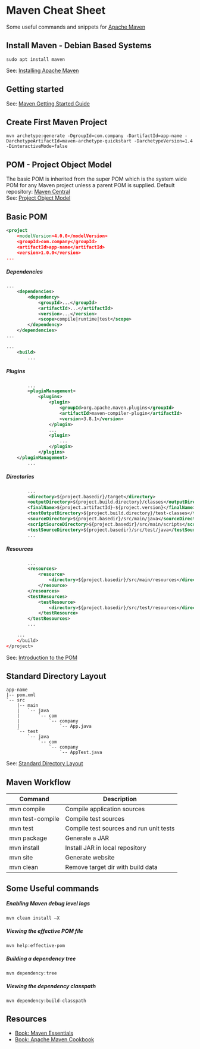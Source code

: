 Maven Cheat Sheet
=================
Some useful commands and snippets for [Apache Maven](https://maven.apache.org/)

Install Maven - Debian Based Systems
------------------------------------
    sudo apt install maven
See: [Installing Apache Maven](https://maven.apache.org/install.html)

Getting started
---------------
See: [Maven Getting Started Guide](https://maven.apache.org/guides/getting-started/index.html)

## Create First Maven Project
    mvn archetype:generate -DgroupId=com.company -DartifactId=app-name -DarchetypeArtifactId=maven-archetype-quickstart -DarchetypeVersion=1.4 -DinteractiveMode=false
    
POM - Project Object Model
--------------------------
The basic POM is inherited from the super POM which is the system wide POM for any Maven project unless a parent POM is supplied. Default repository: [Maven Central](http://repo.maven.apache.org/maven2)  
See: [Project Object Model](http://maven.apache.org/pom.html)

## Basic POM
```xml
<project 
    <modelVersion>4.0.0</modelVersion>
    <groupId>com.company</groupId>
    <artifactId>app-name</artifactId>
    <version>1.0.0</version>
...
```
##### Dependencies
```xml
...
    <dependencies>
        <dependency>
            <groupId>...</groupId>
            <artifactId>...</artifactId>
            <version>...</version>
            <scope>compile|runtime|test</scope>
        </dependency>
    </dependencies>
...
```
```xml
...
    <build>
        ...
```
##### Plugins
```xml
        ...
        <pluginManagement>
            <plugins>
                <plugin>
                    <groupId>org.apache.maven.plugins</groupId>
                    <artifactId>maven-compiler-plugin</artifactId>
                    <version>3.8.1</version>
                </plugin>
                ...
                <plugin>
                    ...
                </plugin> 
            </plugins>
    </pluginManagement>
        ...
```
##### Directories
```xml
        ...
        <directory>${project.basedir}/target</directory>
        <outputDirectory>${project.build.directory}/classes</outputDirectory>
        <finalName>${project.artifactId}-${project.version}</finalName>
        <testOutputDirectory>${project.build.directory}/test-classes</testOutputDirectory>
        <sourceDirectory>${project.basedir}/src/main/java</sourceDirectory>
        <scriptSourceDirectory>${project.basedir}/src/main/scripts</scriptSourceDirectory>
        <testSourceDirectory>${project.basedir}/src/test/java</testSourceDirectory>
        ...
```
##### Resources
```xml
        ...
        <resources>
            <resource>
                <directory>${project.basedir}/src/main/resources</directory>
            </resource>
        </resources>
        <testResources>
            <testResource>
                <directory>${project.basedir}/src/test/resources</directory>
            </testResource>
        </testResources>
        ...
```
```xml
    ...
    </build>
</project>
```
See: [Introduction to the POM](https://maven.apache.org/guides/introduction/introduction-to-the-pom.html)

Standard Directory Layout
-------------------------
```code
app-name
|-- pom.xml
`-- src
    |-- main
    |   `-- java
    |       `-- com
    |           `-- company
    |               `-- App.java
    `-- test
        `-- java
            `-- com
                `-- company
                    `-- AppTest.java
```
See: [Standard Directory Layout](https://maven.apache.org/guides/introduction/introduction-to-the-standard-directory-layout.html)

Maven Workflow
--------------
| Command | Description |
| --- | --- |
| mvn compile | Compile application sources | 
| mvn test-compile | Compile test sources |
| mvn test | Compile test sources and run unit tests |
| mvn package | Generate a JAR | N/A |
| mvn install | Install JAR in local repository |
| mvn site | Generate website | N/A |
| mvn clean | Remove target dir with build data |

Some Useful commands
--------------------
##### Enabling Maven debug level logs
    mvn clean install –X
##### Viewing the effective POM file
    mvn help:effective-pom
##### Building a dependency tree
    mvn dependency:tree
##### Viewing the dependency classpath
    mvn dependency:build-classpath

Resources
---------
* [Book: Maven Essentials](https://www.amazon.com/Maven-Essentials-Prabath-Siriwardena/dp/178398676X)
* [Book: Apache Maven Cookbook](https://www.amazon.com/Apache-Maven-Cookbook-Raghuram-Bharathan/dp/1785286129)
